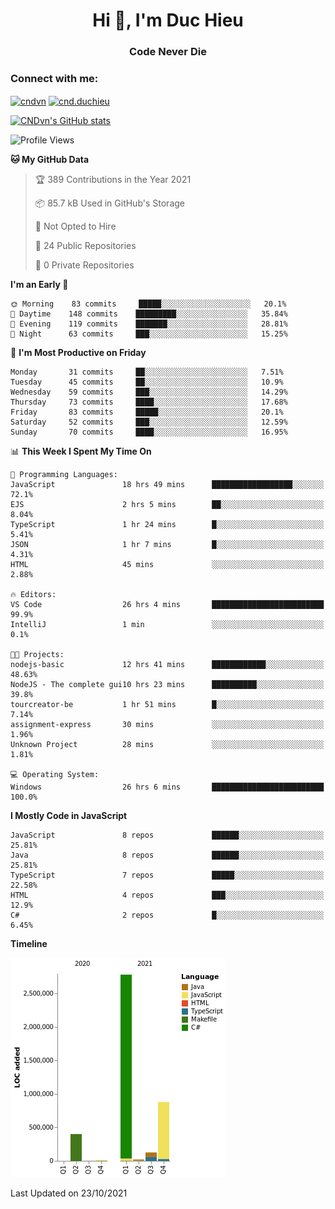 <h1 align="center">Hi 👋, I'm Duc Hieu</h1>
<h3 align="center">Code Never Die</h3>

<h3 align="left">Connect with me:</h3>
<p align="left">
<a href="https://linkedin.com/in/cndvn" target="blank"><img align="center" src="https://img.shields.io/badge/LinkedIn-0077B5?style=for-the-badge&logo=linkedin&logoColor=white" alt="cndvn"/></a>
<a href="https://fb.com/cnd.duchieu" target="blank"><img align="center" src="https://img.shields.io/badge/Facebook-1877F2?style=for-the-badge&logo=facebook&logoColor=white" alt="cnd.duchieu"/></a>
</p>

[![CNDvn's GitHub stats](https://github-readme-stats.vercel.app/api?username=cndvn)](https://github.com/anuraghazra/github-readme-stats)

<!--START_SECTION:waka-->
![Profile Views](http://img.shields.io/badge/Profile%20Views-6-blue)

**🐱 My GitHub Data** 

> 🏆 389 Contributions in the Year 2021
 > 
> 📦 85.7 kB Used in GitHub's Storage 
 > 
> 🚫 Not Opted to Hire
 > 
> 📜 24 Public Repositories 
 > 
> 🔑 0 Private Repositories  
 > 
**I'm an Early 🐤** 

```text
🌞 Morning    83 commits     █████░░░░░░░░░░░░░░░░░░░░   20.1% 
🌆 Daytime    148 commits    █████████░░░░░░░░░░░░░░░░   35.84% 
🌃 Evening    119 commits    ███████░░░░░░░░░░░░░░░░░░   28.81% 
🌙 Night      63 commits     ███░░░░░░░░░░░░░░░░░░░░░░   15.25%

```
📅 **I'm Most Productive on Friday** 

```text
Monday       31 commits     ██░░░░░░░░░░░░░░░░░░░░░░░   7.51% 
Tuesday      45 commits     ██░░░░░░░░░░░░░░░░░░░░░░░   10.9% 
Wednesday    59 commits     ███░░░░░░░░░░░░░░░░░░░░░░   14.29% 
Thursday     73 commits     ████░░░░░░░░░░░░░░░░░░░░░   17.68% 
Friday       83 commits     █████░░░░░░░░░░░░░░░░░░░░   20.1% 
Saturday     52 commits     ███░░░░░░░░░░░░░░░░░░░░░░   12.59% 
Sunday       70 commits     ████░░░░░░░░░░░░░░░░░░░░░   16.95%

```


📊 **This Week I Spent My Time On** 

```text
💬 Programming Languages: 
JavaScript               18 hrs 49 mins      ██████████████████░░░░░░░   72.1% 
EJS                      2 hrs 5 mins        ██░░░░░░░░░░░░░░░░░░░░░░░   8.04% 
TypeScript               1 hr 24 mins        █░░░░░░░░░░░░░░░░░░░░░░░░   5.41% 
JSON                     1 hr 7 mins         █░░░░░░░░░░░░░░░░░░░░░░░░   4.31% 
HTML                     45 mins             ░░░░░░░░░░░░░░░░░░░░░░░░░   2.88%

🔥 Editors: 
VS Code                  26 hrs 4 mins       █████████████████████████   99.9% 
IntelliJ                 1 min               ░░░░░░░░░░░░░░░░░░░░░░░░░   0.1%

🐱‍💻 Projects: 
nodejs-basic             12 hrs 41 mins      ████████████░░░░░░░░░░░░░   48.63% 
NodeJS - The complete gui10 hrs 23 mins      ██████████░░░░░░░░░░░░░░░   39.8% 
tourcreator-be           1 hr 51 mins        █░░░░░░░░░░░░░░░░░░░░░░░░   7.14% 
assignment-express       30 mins             ░░░░░░░░░░░░░░░░░░░░░░░░░   1.96% 
Unknown Project          28 mins             ░░░░░░░░░░░░░░░░░░░░░░░░░   1.81%

💻 Operating System: 
Windows                  26 hrs 6 mins       █████████████████████████   100.0%

```

**I Mostly Code in JavaScript** 

```text
JavaScript               8 repos             ██████░░░░░░░░░░░░░░░░░░░   25.81% 
Java                     8 repos             ██████░░░░░░░░░░░░░░░░░░░   25.81% 
TypeScript               7 repos             █████░░░░░░░░░░░░░░░░░░░░   22.58% 
HTML                     4 repos             ███░░░░░░░░░░░░░░░░░░░░░░   12.9% 
C#                       2 repos             █░░░░░░░░░░░░░░░░░░░░░░░░   6.45%

```


**Timeline**

![Chart not found](https://raw.githubusercontent.com/CNDvn/CNDvn/main/charts/bar_graph.png) 


 Last Updated on 23/10/2021
<!--END_SECTION:waka-->
